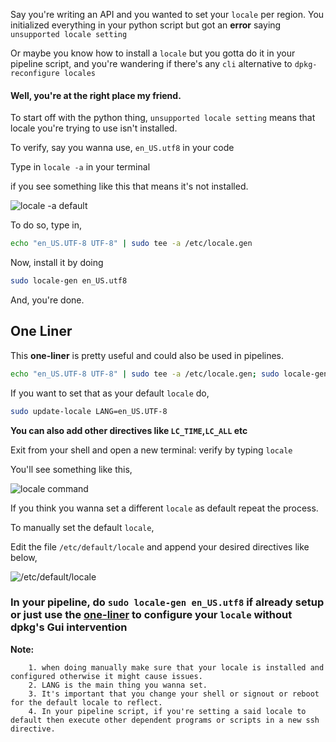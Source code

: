 Say you're writing an API and you wanted to set your ```locale``` per region. You initialized everything in your python script but got an **error** saying ```unsupported locale setting```

Or maybe you know how to install a ```locale``` but you gotta do it in your pipeline script, and you're wandering if there's any ```cli``` alternative to ```dpkg-reconfigure locales```

#### Well, you're at the right place my friend.


To start off with the python thing, ```unsupported locale setting``` means that locale you're trying to use isn't installed.

To verify, say you wanna use, ```en_US.utf8``` in your code

Type in ```locale -a``` in your terminal

if you see something like this that means it's not installed.

![locale -a default](snaps/locale_-a_default.png)

To do so, type in,
```bash
echo "en_US.UTF-8 UTF-8" | sudo tee -a /etc/locale.gen
```
Now, install it by doing
```bash
sudo locale-gen en_US.utf8
```

And, you're done.

## One Liner

This **one-liner** is pretty useful and could also be used in pipelines.

```bash
echo "en_US.UTF-8 UTF-8" | sudo tee -a /etc/locale.gen; sudo locale-gen en_US.utf8
````

If you want to set that as your default ```locale``` do,

```bash 
sudo update-locale LANG=en_US.UTF-8
```
**You can also add other directives like ```LC_TIME```,```LC_ALL``` etc**

Exit from your shell and open a new terminal: verify by typing ```locale```

You'll see something like this,

![locale command](snaps/locale_command.png)

If you think you wanna set a different ```locale``` as default repeat the process.

To manually set the default ```locale```,

Edit the file ```/etc/default/locale``` and append your desired directives like below,

![/etc/default/locale](snaps/default_local_manual_method.png)


### In your pipeline, do ```sudo locale-gen en_US.utf8``` if already setup or just use the [one-liner](#one-liner) to configure your ```locale``` without dpkg's Gui intervention

**Note:** 

		1. when doing manually make sure that your locale is installed and configured otherwise it might cause issues.
		2. LANG is the main thing you wanna set.
		3. It's important that you change your shell or signout or reboot for the default locale to reflect.
		4. In your pipeline script, if you're setting a said locale to default then execute other dependent programs or scripts in a new ssh directive.

